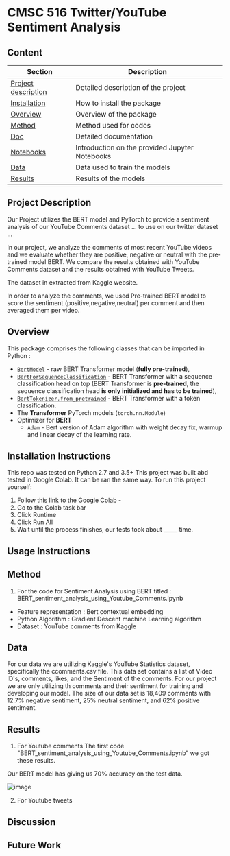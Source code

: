 # CMSC 516 Twitter/YouTube Sentiment Analysis

## Content

| Section | Description |
|-|-|
| [Project description](#project_description) | Detailed description of the project |
| [Installation](#installation_instructions) | How to install the package |
| [Overview](#overview) | Overview of the package |
| [Method](#method) | Method used for codes |
| [Doc](#doc) |  Detailed documentation |
| [Notebooks](#notebooks) | Introduction on the provided Jupyter Notebooks |
| [Data](#data) | Data used to train the models |
| [Results](#results) | Results of the models |

## Project Description
Our Project utilizes the BERT model and PyTorch to provide a sentiment analysis of our YouTube Comments dataset ... to use on our twitter dataset ...

In our project, we analyze the comments of most recent YouTube videos and we evaluate whether they are positive, negative or neutral with the pre-trained model BERT.
We compare the results obtained with YouTube Comments dataset and the results obtained with YouTube Tweets.

The dataset in extracted from Kaggle website.

In order to analyze the comments, we used Pre-trained BERT model to score the sentiment (positive,negative,neutral) per comment and then averaged them per video. 

## Overview

This package comprises the following classes that can be imported in Python :

  - [`BertModel`](./pytorch_pretrained_bert/modeling.py#L639) - raw BERT Transformer model (**fully pre-trained**),
  - [`BertForSequenceClassification`](./pytorch_pretrained_bert/modeling.py#L916) - BERT Transformer with a sequence classification head on top (BERT Transformer is **pre-trained**, the sequence classification head **is only initialized and has to be trained**),
  - [`BertTokenizer.from_pretrained`](./pytorch_pretrained_bert/modeling.py#L1051) - BERT Transformer with a token classification.
- The **Transformer** PyTorch models (`torch.nn.Module`) 
- Optimizer for **BERT** 
  - `Adam` - Bert version of Adam algorithm with weight decay fix, warmup and linear decay of the learning rate.

## Installation Instructions
This repo was tested on Python 2.7 and 3.5+ 
This project was built abd tested in Google Colab. It can be ran the same way. To run this project yourself:
1. Follow this link to the Google Colab -
2. Go to the Colab task bar
3. Click Runtime
4. Click Run All
5. Wait until the process finishes, our tests took about _____ time.

## Usage Instructions

## Method
1. For the code for Sentiment Analysis using BERT titled : 
BERT_sentiment_analysis_using_Youtube_Comments.ipynb
-	Feature representation : Bert contextual embedding
-	Python Algorithm : Gradient Descent machine Learning algorithm
-	Dataset : YouTube comments from Kaggle

## Data
For our data we are utilizing Kaggle's YouTube Statistics dataset, specifically the ccomments.csv file. This data set contains a list of Video ID's, comments, likes, and the Sentiment of the comments. For our project we are only utilizing th comments and their sentiment for training and developing our model.
The size of our data set is 18,409 comments with 12.7% negative sentiment, 25% neutral sentiment, and 62% positive sentiment. 

## Results
1. For Youtube comments 
The first code "BERT_sentiment_analysis_using_Youtube_Comments.ipynb" we got these results.

Our BERT model has giving us 70% accuracy on the test data.

![image](https://user-images.githubusercontent.com/83011466/196296921-76b9cbfa-6e26-47b5-b8f0-f9efe0b4b8aa.png)

2. For Youtube tweets

## Discussion

## Future Work
